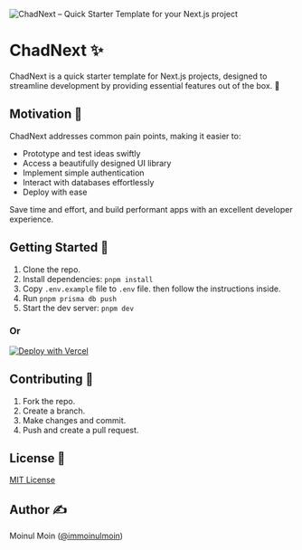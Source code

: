 ![ChadNext – Quick Starter Template for your Next.js project](https://repository-images.githubusercontent.com/644861240/7dfaac30-9ee9-4e52-a4f2-daa2b1944d4f)

# ChadNext ✨

ChadNext is a quick starter template for Next.js projects, designed to streamline development by providing essential features out of the box. 🚀

## Motivation 🌟

ChadNext addresses common pain points, making it easier to:

- Prototype and test ideas swiftly
- Access a beautifully designed UI library
- Implement simple authentication
- Interact with databases effortlessly
- Deploy with ease

Save time and effort, and build performant apps with an excellent developer experience.

## Getting Started 🚀

1. Clone the repo.
2. Install dependencies: `pnpm install`
3. Copy `.env.example` file to `.env` file. then follow the instructions inside.
4. Run `pnpm prisma db push`
5. Start the dev server: `pnpm dev`

### Or

[![Deploy with Vercel](https://vercel.com/button)](https://vercel.com/new/clone?repository-url=https%3A%2F%2Fgithub.com%2Fmoinulmoin%2Fchadnext&env=DB_PRISMA_URL,DB_URL_NON_POOLING,GITHUB_CLIENT_ID,GITHUB_CLIENT_SECRET,NEXTAUTH_SECRET,NEXT_PUBLIC_APP_URL,RESEND_API_KEY,UPLOADTHING_SECRET,UPLOADTHING_APP_ID,UPLOADTHING_URL)

## Contributing 🤝

1. Fork the repo.
2. Create a branch.
3. Make changes and commit.
4. Push and create a pull request.

## License 📄

[MIT License](https://github.com/moinulmoin/chadnext/blob/main/LICENSE)

## Author ✍️

Moinul Moin ([@immoinulmoin](https://twitter.com/immoinulmoin))



